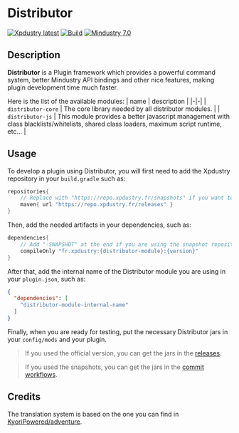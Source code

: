 # Distributor

[![Xpdustry latest](https://repo.xpdustry.fr/api/badge/latest/releases/fr/xpdustry/distributor-core?color=00FFFF&name=Distributor&prefix=v)](https://github.com/Xpdustry/Distributor/releases)
[![Build](https://github.com/Xpdustry/Distributor/actions/workflows/commit.yml/badge.svg?branch=master)](https://github.com/Xpdustry/Distributor/actions/workflows/commit.yml)
[![Mindustry 7.0 ](https://img.shields.io/badge/Mindustry-7.0-ffd37f)](https://github.com/Anuken/Mindustry/releases)

## Description

**Distributor** is a Plugin framework which provides a powerful command system, better Mindustry API
bindings and other nice features, making plugin development time much faster.

Here is the list of the available modules:
| name | description | |-|-| | `distributor-core`    | The core library needed by all distributor
modules. | | `distributor-js`      | This module provides a better javascript management with class
blacklists/whitelists, shared class loaders, maximum script runtime, etc... |

## Usage

To develop a plugin using Distributor, you will first need to add the Xpdustry repository in
your `build.gradle` such as:

```gradle
repositories{
    // Replace with "https://repo.xpdustry.fr/snapshots" if you want to use snapshots
    maven{ url "https://repo.xpdustry.fr/releases" }
}
```

Then, add the needed artifacts in your dependencies, such as:

```gradle
dependencies{
    // Add "-SNAPSHOT" at the end if you are using the snapshot repository
    compileOnly "fr.xpdustry:{distributor-module}:{version}" 
}
```

After that, add the internal name of the Distributor module you are using in your `plugin.json`,
such as:

```json
{
  "dependencies": [
    "distributor-module-internal-name"
  ]
}
```

Finally, when you are ready for testing, put the necessary Distributor jars in your `config/mods`
and your plugin.
> If you used the official version, you can get the jars in the [releases](https://github.com/Xpdustry/Distributor/releases).

> If you used the snapshots, you can get the jars in the [commit workflows](https://github.com/Xpdustry/Distributor/actions/workflows/commit.yml).

## Credits

The translation system is based on the one you can find in [KyoriPowered/adventure](https://github.com/KyoriPowered/adventure).